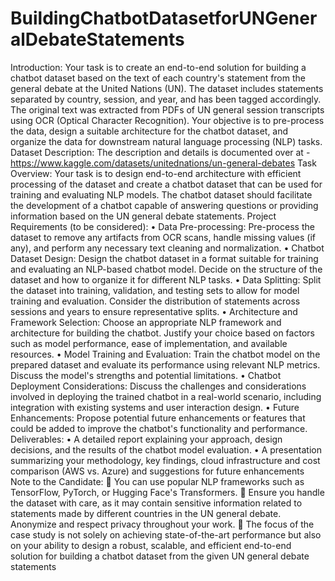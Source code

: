 # BuildingChatbotDatasetforUNGeneralDebateStatements
Introduction:
Your task is to create an end-to-end solution for building a chatbot dataset based on the text of each country's statement from the general debate at the United Nations (UN). The dataset includes statements separated by country, session, and year, and has been tagged accordingly. The original text was extracted from PDFs of UN general session transcripts using OCR (Optical Character Recognition). Your objective is to pre-process the data, design a suitable architecture for the chatbot dataset, and organize the data for downstream natural language processing (NLP) tasks.
Dataset Description:
The description and details is documented over at - https://www.kaggle.com/datasets/unitednations/un-general-debates
Task Overview:
Your task is to design end-to-end architecture with efficient processing of the dataset and create a chatbot dataset that can be used for training and evaluating NLP models. The chatbot dataset should facilitate the development of a chatbot capable of answering questions or providing information based on the UN general debate statements.
Project Requirements (to be considered):
• Data Pre-processing: Pre-process the dataset to remove any artifacts from OCR scans, handle missing values (if any), and perform any necessary text cleaning and normalization.
• Chatbot Dataset Design: Design the chatbot dataset in a format suitable for training and evaluating an NLP-based chatbot model. Decide on the structure of the dataset and how to organize it for different NLP tasks.
• Data Splitting: Split the dataset into training, validation, and testing sets to allow for model training and evaluation. Consider the distribution of statements across sessions and years to ensure representative splits.
• Architecture and Framework Selection: Choose an appropriate NLP framework and architecture for building the chatbot. Justify your choice based on factors such as model performance, ease of implementation, and available resources.
• Model Training and Evaluation: Train the chatbot model on the prepared dataset and evaluate its performance using relevant NLP metrics. Discuss the model's strengths and potential limitations.
• Chatbot Deployment Considerations: Discuss the challenges and considerations involved in deploying the trained chatbot in a real-world scenario, including integration with existing systems and user interaction design.
• Future Enhancements: Propose potential future enhancements or features that could be added to improve the chatbot's functionality and performance.
Deliverables:
• A detailed report explaining your approach, design decisions, and the results of
the chatbot model evaluation.
• A presentation summarizing your methodology, key findings, cloud infrastructure and cost comparison (AWS vs. Azure) and suggestions for future enhancements
Note to the Candidate:
 You can use popular NLP frameworks such as TensorFlow, PyTorch, or Hugging Face's Transformers.
 Ensure you handle the dataset with care, as it may contain sensitive information related to statements made by different countries in the UN general debate. Anonymize and respect privacy throughout your work.
 The focus of the case study is not solely on achieving state-of-the-art performance but also on your ability to design a robust, scalable, and efficient end-to-end solution for building a chatbot dataset from the given UN general debate statements
